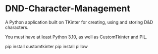 # DND-Character-Management
A Python application built on TKinter for creating, using and storing D&D characters.

You must have at least Python 3.10, as well as CustomTkinter and PIL.

pip install customtkinter
pip install pillow
